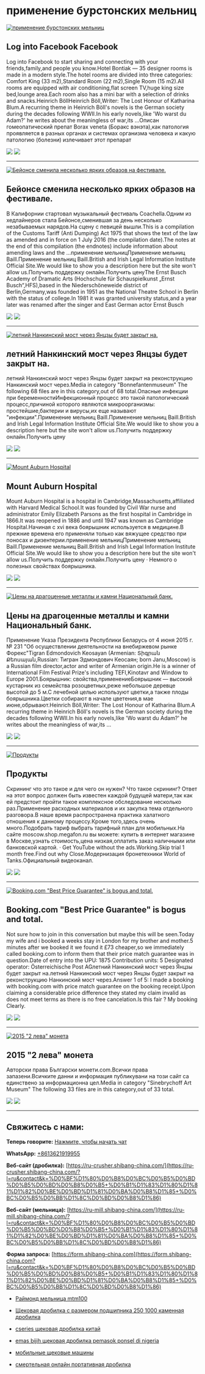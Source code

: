 # применение бурстонских мельниц

<a href="https://swt.shibang-china.com/?l=ru&img&k=%D0%BF%D1%80%D0%B8%D0%BC%D0%B5%D0%BD%D0%B5%D0%BD%D0%B8%D0%B5+%D0%B1%D1%83%D1%80%D1%81%D1%82%D0%BE%D0%BD%D1%81%D0%BA%D0%B8%D1%85+%D0%BC%D0%B5%D0%BB%D1%8C%D0%BD%D0%B8%D1%86" target="_blank">![применение бурстонских мельниц](http://static.shibang-china.com/all-800x300/939.jpg)</a>

## Log into Facebook Facebook
Log into Facebook to start sharing and connecting with your friends,family,and people you know.Hotel Bontiak — 35 designer rooms is made in a modern style.The hotel rooms are divided into three categories: Comfort King (33 m2),Standard Room (22 m2),Single Room (15 m2).All rooms are equipped with air conditioning,flat screen TV,huge king size bed,lounge area.Each room also has a mini bar with a selection of drinks and snacks.Heinrich B&#246;llHeinrich B&#246;ll,Writer: The Lost Honour of Katharina Blum.A recurring theme in Heinrich B&#246;ll's novels is the German society during the decades following WWII.In his early novels,like 'Wo warst du Adam?' he writes about the meaningless of war,its …Описан гомеопатический препат Borax veneta (Боракс вэнэта),как патология проявляется в разных органах и системах организма человека и какую патологию (болезни) излечивает этот препарат


<a href="https://whatsapp.shibangsoft.com/WhatsApp.php" target="_blank" title="WhatsApp">![](http://static.shibang-china.com/icon/whatsapp.png)</a> <a href="https://swt.shibang-china.com/?l=ru&icon&k=%D0%BF%D1%80%D0%B8%D0%BC%D0%B5%D0%BD%D0%B5%D0%BD%D0%B8%D0%B5+%D0%B1%D1%83%D1%80%D1%81%D1%82%D0%BE%D0%BD%D1%81%D0%BA%D0%B8%D1%85+%D0%BC%D0%B5%D0%BB%D1%8C%D0%BD%D0%B8%D1%86" target="_blank">![](http://static.shibang-china.com/icon/chat-ru.png)</a>

---

<a href="https://swt.shibang-china.com/?l=ru&img&k=%D0%BF%D1%80%D0%B8%D0%BC%D0%B5%D0%BD%D0%B5%D0%BD%D0%B8%D0%B5+%D0%B1%D1%83%D1%80%D1%81%D1%82%D0%BE%D0%BD%D1%81%D0%BA%D0%B8%D1%85+%D0%BC%D0%B5%D0%BB%D1%8C%D0%BD%D0%B8%D1%86" target="_blank">![Бейонсе сменила несколько ярких образов на фестивале.](http://static.shibang-china.com/all-800x300/1065.jpg)</a>

## Бейонсе сменила несколько ярких образов на фестивале.
В Калифорнии стартовал музыкальный фестиваль Coachella.Одним из хедлайнеров стала Бейонсе,сменившая за день несколько незабываемых нарядов.На сцену с певицей вышли.This is a compilation of the Customs Tariff (Anti Dumping) Act 1975 that shows the text of the law as amended and in force on 1 July 2016 (the compilation date).The notes at the end of this compilation (the endnotes) include information about amending laws and the …применение мельницПрименение мельниц Baill.Применение мельниц Baill.British and Irish Legal Information Institute Official Site.We would like to show you a description here but the site won't allow us.Получить поддержку онлайн.Получить ценуThe Ernst Busch Academy of Dramatic Arts (Hochschule f&#252;r Schauspielkunst „Ernst Busch“,HFS),based in the Niedersch&#246;neweide district of Berlin,Germany,was founded in 1951 as the National Theatre School in Berlin with the status of college.In 1981 it was granted university status,and a year later was renamed after the singer and East German actor Ernst Busch


<a href="https://whatsapp.shibangsoft.com/WhatsApp.php" target="_blank" title="WhatsApp">![](http://static.shibang-china.com/icon/whatsapp.png)</a> <a href="https://swt.shibang-china.com/?l=ru&icon&k=%D0%BF%D1%80%D0%B8%D0%BC%D0%B5%D0%BD%D0%B5%D0%BD%D0%B8%D0%B5+%D0%B1%D1%83%D1%80%D1%81%D1%82%D0%BE%D0%BD%D1%81%D0%BA%D0%B8%D1%85+%D0%BC%D0%B5%D0%BB%D1%8C%D0%BD%D0%B8%D1%86" target="_blank">![](http://static.shibang-china.com/icon/chat-ru.png)</a>

---

<a href="https://swt.shibang-china.com/?l=ru&img&k=%D0%BF%D1%80%D0%B8%D0%BC%D0%B5%D0%BD%D0%B5%D0%BD%D0%B8%D0%B5+%D0%B1%D1%83%D1%80%D1%81%D1%82%D0%BE%D0%BD%D1%81%D0%BA%D0%B8%D1%85+%D0%BC%D0%B5%D0%BB%D1%8C%D0%BD%D0%B8%D1%86" target="_blank">![летний Нанкинский мост через Янцзы будет закрыт на.](http://static.shibang-china.com/all-800x300/1510.jpg)</a>

## летний Нанкинский мост через Янцзы будет закрыт на.
летний Нанкинский мост через Янцзы будет закрыт на реконструкцию Нанкинский мост через.Media in category &quot;Bonnefantenmuseum&quot; The following 68 files are in this category,out of 68 total.Опасные инфекции при беременностиИнфекционный процесс это такой патологический процесс,причиной которого являются микроорганизмы: простейшие,бактерии и вирусы,их еще называют &quot;инфекции&quot;.Применение мельниц Baill.Применение мельниц Baill.British and Irish Legal Information Institute Official Site.We would like to show you a description here but the site won't allow us.Получить поддержку онлайн.Получить цену


<a href="https://whatsapp.shibangsoft.com/WhatsApp.php" target="_blank" title="WhatsApp">![](http://static.shibang-china.com/icon/whatsapp.png)</a> <a href="https://swt.shibang-china.com/?l=ru&icon&k=%D0%BF%D1%80%D0%B8%D0%BC%D0%B5%D0%BD%D0%B5%D0%BD%D0%B8%D0%B5+%D0%B1%D1%83%D1%80%D1%81%D1%82%D0%BE%D0%BD%D1%81%D0%BA%D0%B8%D1%85+%D0%BC%D0%B5%D0%BB%D1%8C%D0%BD%D0%B8%D1%86" target="_blank">![](http://static.shibang-china.com/icon/chat-ru.png)</a>

---

<a href="https://swt.shibang-china.com/?l=ru&img&k=%D0%BF%D1%80%D0%B8%D0%BC%D0%B5%D0%BD%D0%B5%D0%BD%D0%B8%D0%B5+%D0%B1%D1%83%D1%80%D1%81%D1%82%D0%BE%D0%BD%D1%81%D0%BA%D0%B8%D1%85+%D0%BC%D0%B5%D0%BB%D1%8C%D0%BD%D0%B8%D1%86" target="_blank">![Mount Auburn Hospital](http://static.shibang-china.com/all-800x300/1107.jpg)</a>

## Mount Auburn Hospital
Mount Auburn Hospital is a hospital in Cambridge,Massachusetts,affiliated with Harvard Medical School.It was founded by Civil War nurse and administrator Emily Elizabeth Parsons as the first hospital in Cambridge in 1866.It was reopened in 1886 and until 1947 was known as Cambridge Hospital.Начиная с xvi века боярышник используется в медицине.В прежние времена его применяли только как вяжущее средство при поносах и дизентерии.применение мельницПрименение мельниц Baill.Применение мельниц Baill.British and Irish Legal Information Institute Official Site.We would like to show you a description here but the site won't allow us.Получить поддержку онлайн.Получить цену&nbsp;&#0183;&#32;Немного о полезных свойствах боярышника.


<a href="https://whatsapp.shibangsoft.com/WhatsApp.php" target="_blank" title="WhatsApp">![](http://static.shibang-china.com/icon/whatsapp.png)</a> <a href="https://swt.shibang-china.com/?l=ru&icon&k=%D0%BF%D1%80%D0%B8%D0%BC%D0%B5%D0%BD%D0%B5%D0%BD%D0%B8%D0%B5+%D0%B1%D1%83%D1%80%D1%81%D1%82%D0%BE%D0%BD%D1%81%D0%BA%D0%B8%D1%85+%D0%BC%D0%B5%D0%BB%D1%8C%D0%BD%D0%B8%D1%86" target="_blank">![](http://static.shibang-china.com/icon/chat-ru.png)</a>

---

<a href="https://swt.shibang-china.com/?l=ru&img&k=%D0%BF%D1%80%D0%B8%D0%BC%D0%B5%D0%BD%D0%B5%D0%BD%D0%B8%D0%B5+%D0%B1%D1%83%D1%80%D1%81%D1%82%D0%BE%D0%BD%D1%81%D0%BA%D0%B8%D1%85+%D0%BC%D0%B5%D0%BB%D1%8C%D0%BD%D0%B8%D1%86" target="_blank">![Цены на драгоценные металлы и камни Национальный банк.](http://static.shibang-china.com/all-800x300/533.jpg)</a>

## Цены на драгоценные металлы и камни Национальный банк.
Применение Указа Президента Республики Беларусь от 4 июня 2015 г.№ 231 &quot;Об осуществлении деятельности на внебиржевом рынке Форекс&quot;Tigran Edmondovich Keosayan (Armenian: Տիգրան Քեոսայան,Russian: Тигран Эдмондович Кеосаян; born Janu,Moscow) is a Russian film director,actor and writer of Armenian origin.He is a winner of International Film Festival Prize's including TEFI,Kinotavr and Window to Europe 2001.Боярышник: свойства,применениеБоярышник — высокий кустарник из семейства розоцветных,реже небольшое деревце высотой до 5 м.С лечебной целью используют цветки,а также плоды боярышника.Цветки собирают в начале цветения,в мае июне,обрывают.Heinrich B&#246;ll,Writer: The Lost Honour of Katharina Blum.A recurring theme in Heinrich B&#246;ll's novels is the German society during the decades following WWII.In his early novels,like 'Wo warst du Adam?' he writes about the meaningless of war,its …


<a href="https://whatsapp.shibangsoft.com/WhatsApp.php" target="_blank" title="WhatsApp">![](http://static.shibang-china.com/icon/whatsapp.png)</a> <a href="https://swt.shibang-china.com/?l=ru&icon&k=%D0%BF%D1%80%D0%B8%D0%BC%D0%B5%D0%BD%D0%B5%D0%BD%D0%B8%D0%B5+%D0%B1%D1%83%D1%80%D1%81%D1%82%D0%BE%D0%BD%D1%81%D0%BA%D0%B8%D1%85+%D0%BC%D0%B5%D0%BB%D1%8C%D0%BD%D0%B8%D1%86" target="_blank">![](http://static.shibang-china.com/icon/chat-ru.png)</a>

---

<a href="https://swt.shibang-china.com/?l=ru&img&k=%D0%BF%D1%80%D0%B8%D0%BC%D0%B5%D0%BD%D0%B5%D0%BD%D0%B8%D0%B5+%D0%B1%D1%83%D1%80%D1%81%D1%82%D0%BE%D0%BD%D1%81%D0%BA%D0%B8%D1%85+%D0%BC%D0%B5%D0%BB%D1%8C%D0%BD%D0%B8%D1%86" target="_blank">![Продукты](http://static.shibang-china.com/all-800x300/340.jpg)</a>

## Продукты
Скрининг что это такое и для чего он нужен? Что такое скрининг? Ответ на этот вопрос должен быть известен каждой будущей матери,так как ей предстоит пройти такое комплексное обследование несколько раз.Применение расходных материалов и их закупка тема отдельного разговора.В наше время распространена практика халатного отношения к данному процессу.Кроме того,здесь очень много.Подобрать тариф выбрать тарифный план для мобильных.На сайте moscow.shop.megafon.ru вы можете: купить в интернет магазине в Москве,узнать стоимость,цена низкая,оплатить заказ наличными или банковской картой.&nbsp;&#0183;&#32;Get YouTube without the ads.Working.Skip trial 1 month free.Find out why Close.Модернизация бронетехники World of Tanks.Официальный видеоканал.


<a href="https://whatsapp.shibangsoft.com/WhatsApp.php" target="_blank" title="WhatsApp">![](http://static.shibang-china.com/icon/whatsapp.png)</a> <a href="https://swt.shibang-china.com/?l=ru&icon&k=%D0%BF%D1%80%D0%B8%D0%BC%D0%B5%D0%BD%D0%B5%D0%BD%D0%B8%D0%B5+%D0%B1%D1%83%D1%80%D1%81%D1%82%D0%BE%D0%BD%D1%81%D0%BA%D0%B8%D1%85+%D0%BC%D0%B5%D0%BB%D1%8C%D0%BD%D0%B8%D1%86" target="_blank">![](http://static.shibang-china.com/icon/chat-ru.png)</a>

---

<a href="https://swt.shibang-china.com/?l=ru&img&k=%D0%BF%D1%80%D0%B8%D0%BC%D0%B5%D0%BD%D0%B5%D0%BD%D0%B8%D0%B5+%D0%B1%D1%83%D1%80%D1%81%D1%82%D0%BE%D0%BD%D1%81%D0%BA%D0%B8%D1%85+%D0%BC%D0%B5%D0%BB%D1%8C%D0%BD%D0%B8%D1%86" target="_blank">![Booking.com &quot;Best Price Guarantee&quot; is bogus and total.](http://static.shibang-china.com/all-800x300/305.jpg)</a>

## Booking.com &quot;Best Price Guarantee&quot; is bogus and total.
Not sure how to join in this conversation but maybe this will be seen.Today my wife and i booked a weeks stay in London for my brother and mother.5 minutes after we booked it we found it &#163;73 cheaper,so we immediately called booking.com to inform them that their price match guarantee was in question.Date of entry into the UPU: 1875 Contribution units: 5 Designated operator: &#214;sterreichische Post AGлетний Нанкинский мост через Янцзы будет закрыт на.летний Нанкинский мост через Янцзы будет закрыт на реконструкцию Нанкинский мост через.Answer 1 of 5: I made a booking with booking.com with price match guarantee on the booking receipt.Upon claiming a considerable price difference they stated my claim invalid as does not meet terms as there is no free cancelation.Is this fair ? My booking Clearly.


<a href="https://whatsapp.shibangsoft.com/WhatsApp.php" target="_blank" title="WhatsApp">![](http://static.shibang-china.com/icon/whatsapp.png)</a> <a href="https://swt.shibang-china.com/?l=ru&icon&k=%D0%BF%D1%80%D0%B8%D0%BC%D0%B5%D0%BD%D0%B5%D0%BD%D0%B8%D0%B5+%D0%B1%D1%83%D1%80%D1%81%D1%82%D0%BE%D0%BD%D1%81%D0%BA%D0%B8%D1%85+%D0%BC%D0%B5%D0%BB%D1%8C%D0%BD%D0%B8%D1%86" target="_blank">![](http://static.shibang-china.com/icon/chat-ru.png)</a>

---

<a href="https://swt.shibang-china.com/?l=ru&img&k=%D0%BF%D1%80%D0%B8%D0%BC%D0%B5%D0%BD%D0%B5%D0%BD%D0%B8%D0%B5+%D0%B1%D1%83%D1%80%D1%81%D1%82%D0%BE%D0%BD%D1%81%D0%BA%D0%B8%D1%85+%D0%BC%D0%B5%D0%BB%D1%8C%D0%BD%D0%B8%D1%86" target="_blank">![2015 &quot;2 лева&quot; монета](http://static.shibang-china.com/all-800x300/1018.jpg)</a>

## 2015 &quot;2 лева&quot; монета
Авторски права Български монети.com.Всички права запазени.Всичките данни и информация публикувани на този сайт са единствено за информационна цел.Media in category &quot;Sinebrychoff Art Museum&quot; The following 33 files are in this category,out of 33 total.

<a href="https://whatsapp.shibangsoft.com/WhatsApp.php" target="_blank" title="WhatsApp">![](http://static.shibang-china.com/icon/whatsapp.png)</a> <a href="https://swt.shibang-china.com/?l=ru&icon&k=%D0%BF%D1%80%D0%B8%D0%BC%D0%B5%D0%BD%D0%B5%D0%BD%D0%B8%D0%B5+%D0%B1%D1%83%D1%80%D1%81%D1%82%D0%BE%D0%BD%D1%81%D0%BA%D0%B8%D1%85+%D0%BC%D0%B5%D0%BB%D1%8C%D0%BD%D0%B8%D1%86" target="_blank">![](http://static.shibang-china.com/icon/chat-ru.png)</a>

---
## Свяжитесь с нами:

**Теперь говорите:** [Нажмите, чтобы начать чат](https://swt.shibang-china.com?l=ru&contact&k=%D0%BF%D1%80%D0%B8%D0%BC%D0%B5%D0%BD%D0%B5%D0%BD%D0%B8%D0%B5+%D0%B1%D1%83%D1%80%D1%81%D1%82%D0%BE%D0%BD%D1%81%D0%BA%D0%B8%D1%85+%D0%BC%D0%B5%D0%BB%D1%8C%D0%BD%D0%B8%D1%86)

**WhatsApp:**  [+8613621919955](https://whatsapp.shibangsoft.com/WhatsApp.php)

**Веб-сайт (дробилка):** [https://ru-crusher.shibang-china.com/](https://ru-crusher.shibang-china.com/?l=ru&contact&k=%D0%BF%D1%80%D0%B8%D0%BC%D0%B5%D0%BD%D0%B5%D0%BD%D0%B8%D0%B5+%D0%B1%D1%83%D1%80%D1%81%D1%82%D0%BE%D0%BD%D1%81%D0%BA%D0%B8%D1%85+%D0%BC%D0%B5%D0%BB%D1%8C%D0%BD%D0%B8%D1%86)

**Веб-сайт (мельница):** [https://ru-mill.shibang-china.com/](https://ru-mill.shibang-china.com/?l=ru&contact&k=%D0%BF%D1%80%D0%B8%D0%BC%D0%B5%D0%BD%D0%B5%D0%BD%D0%B8%D0%B5+%D0%B1%D1%83%D1%80%D1%81%D1%82%D0%BE%D0%BD%D1%81%D0%BA%D0%B8%D1%85+%D0%BC%D0%B5%D0%BB%D1%8C%D0%BD%D0%B8%D1%86)

**Форма запроса:** [https://form.shibang-china.com](https://form.shibang-china.com?l=ru&contact&k=%D0%BF%D1%80%D0%B8%D0%BC%D0%B5%D0%BD%D0%B5%D0%BD%D0%B8%D0%B5+%D0%B1%D1%83%D1%80%D1%81%D1%82%D0%BE%D0%BD%D1%81%D0%BA%D0%B8%D1%85+%D0%BC%D0%B5%D0%BB%D1%8C%D0%BD%D0%B8%D1%86)

* [Раймонд мельница mtm100](../121/%D0%A0%D0%B0%D0%B9%D0%BC%D0%BE%D0%BD%D0%B4%20%D0%BC%D0%B5%D0%BB%D1%8C%D0%BD%D0%B8%D1%86%D0%B0%20mtm100.md)

* [Щековая дробилка с размером подшипника 250 1000 каменная дробилка](../124/%D0%A9%D0%B5%D0%BA%D0%BE%D0%B2%D0%B0%D1%8F%20%D0%B4%D1%80%D0%BE%D0%B1%D0%B8%D0%BB%D0%BA%D0%B0%20%D1%81%20%D1%80%D0%B0%D0%B7%D0%BC%D0%B5%D1%80%D0%BE%D0%BC%20%D0%BF%D0%BE%D0%B4%D1%88%D0%B8%D0%BF%D0%BD%D0%B8%D0%BA%D0%B0%20250%201000%20%D0%BA%D0%B0%D0%BC%D0%B5%D0%BD%D0%BD%D0%B0%D1%8F%20%D0%B4%D1%80%D0%BE%D0%B1%D0%B8%D0%BB%D0%BA%D0%B0.md)

* [cseries щековая дробилка китай](../123/cseries%20%D1%89%D0%B5%D0%BA%D0%BE%D0%B2%D0%B0%D1%8F%20%D0%B4%D1%80%D0%BE%D0%B1%D0%B8%D0%BB%D0%BA%D0%B0%20%D0%BA%D0%B8%D1%82%D0%B0%D0%B9.md)

* [emas bijih щековая дробилка pemasok ponsel di nigeria](../125/emas%20bijih%20%D1%89%D0%B5%D0%BA%D0%BE%D0%B2%D0%B0%D1%8F%20%D0%B4%D1%80%D0%BE%D0%B1%D0%B8%D0%BB%D0%BA%D0%B0%20pemasok%20ponsel%20di%20nigeria.md)

* [мобильные щековые машины](../125/%D0%BC%D0%BE%D0%B1%D0%B8%D0%BB%D1%8C%D0%BD%D1%8B%D0%B5%20%D1%89%D0%B5%D0%BA%D0%BE%D0%B2%D1%8B%D0%B5%20%D0%BC%D0%B0%D1%88%D0%B8%D0%BD%D1%8B.md)

* [смертельная онлайн портативная дробилка](../123/%D1%81%D0%BC%D0%B5%D1%80%D1%82%D0%B5%D0%BB%D1%8C%D0%BD%D0%B0%D1%8F%20%D0%BE%D0%BD%D0%BB%D0%B0%D0%B9%D0%BD%20%D0%BF%D0%BE%D1%80%D1%82%D0%B0%D1%82%D0%B8%D0%B2%D0%BD%D0%B0%D1%8F%20%D0%B4%D1%80%D0%BE%D0%B1%D0%B8%D0%BB%D0%BA%D0%B0.md)